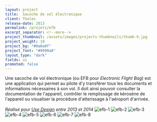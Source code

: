 ```yaml
---
layout: project
title:  Sacoche de vol électronique
client: Thales
release-date: 2013
permalink: /projets/efb
excerpt_separator: <!--more-->
project_thumbnail: /assets/images/projects-thumbnails/thumb-9.jpg
project_weight: 10
project_bg: "#0a0a0f"
project_font: "#9999a0"
layout_type: "dark"
fields: ui
promoted: false
---
```


Une sacoche de vol électronique (ou EFB pour *Electronic Flight Bag*) est une application qui permet au pilote d'y transférer tous les documents et informations nécessaires à son vol. Il doit ainsi pouvoir consulter la documentation de l'appareil, contrôler le remplissage de kérosène de l'appareil ou  visualiser la procédure d'atterissage à l'aéroport d'arrivée. 
<br/><br/>
*Réalisé pour [Use Design](http://www.use-design.com) entre 2013 et 2014*
![efb-1](/assets/images/projets/efb/efb-1.jpg)
![efb-2](/assets/images/projets/efb/efb-2.jpg)
![efb-3](/assets/images/projets/efb/efb-3.jpg)
![efb-4](/assets/images/projets/efb/efb-4.jpg)
![efb-5](/assets/images/projets/efb/efb-5.jpg)
![efb-6](/assets/images/projets/efb/efb-6.jpg)
![efb-7](/assets/images/projets/efb/efb-7.jpg)
![efb-8](/assets/images/projets/efb/efb-8.jpg)

